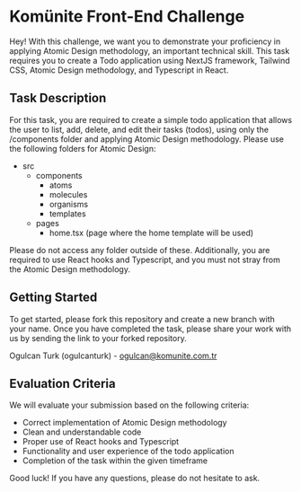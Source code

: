 # Komünite Front-End Challenge

Hey! With this challenge, we want you to demonstrate your proficiency in applying Atomic Design methodology, an important technical skill. This task requires you to create a Todo application using NextJS framework, Tailwind CSS, Atomic Design methodology, and Typescript in React.

## Task Description

For this task, you are required to create a simple todo application that allows the user to list, add, delete, and edit their tasks (todos), using only the /components folder and applying Atomic Design methodology. Please use the following folders for Atomic Design:

- src
  - components
    - atoms
    - molecules
    - organisms
    - templates
  - pages
    - home.tsx (page where the home template will be used)

Please do not access any folder outside of these. Additionally, you are required to use React hooks and Typescript, and you must not stray from the Atomic Design methodology.

## Getting Started

To get started, please fork this repository and create a new branch with your name. Once you have completed the task, please share your work with us by sending the link to your forked repository.

Ogulcan Turk (ogulcanturk) - ogulcan@komunite.com.tr

## Evaluation Criteria

We will evaluate your submission based on the following criteria:
- Correct implementation of Atomic Design methodology
- Clean and understandable code
- Proper use of React hooks and Typescript
- Functionality and user experience of the todo application
- Completion of the task within the given timeframe

Good luck! If you have any questions, please do not hesitate to ask.
